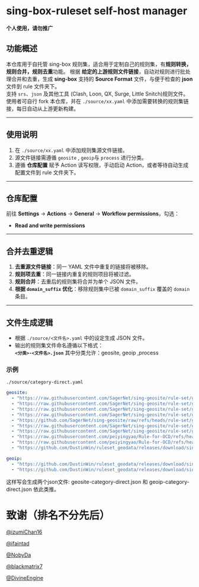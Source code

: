 # sing-box-ruleset self-host manager  
**个人使用，请勿推广**

## 功能概述  
本仓库用于自托管 sing-box 规则集，适合用于定制自己的规则集，有**规则转换，规则合并，规则去重**功能。
根据 **给定的上游规则文件链接**，自动对规则进行批处理合并和去重，生成 **sing-box** 支持的 **Source Format** 文件，与便于检查的 **json** 文件到 rule 文件夹下。  
支持 `srs`、`json` 及其他工具 (Clash, Loon, QX, Surge, Little Snitch)规则文件。  
使用者可自行 fork 本仓库，并在 `./source/xx.yaml` 中添加需要转换的规则集链接，每日自动从上游更新构建。  

---

## 使用说明  
1. 在 `./source/xx.yaml` 中添加规则集源文件链接。  
2. 源文件链接需遵循 `geosite` , `geoip`与 `process` 进行分类。
4. 遵循 **仓库配置** 赋予 Action 读写权限，手动启动 Action，或者等待自动生成配置文件到 rule 文件夹下。

---

## **仓库配置**  
前往 **Settings** -> **Actions** -> **General** -> **Workflow permissions**，勾选：  
- **Read and write permissions**  

---

## **合并去重逻辑**  
1. **去重源文件链接**：同一 YAML 文件中重复的链接将被移除。  
2. **规则项去重**：同一链接内重复的规则项目将被过滤。  
3. **规则合并**：去重后的规则集将合并为单个 JSON 文件。  
4. **根据 `domain_suffix` 优化**：移除规则集中已被 `domain_suffix` 覆盖的 `domain` 条目。  

---

## **文件生成逻辑**  
- 根据 `./source/<文件名>.yaml` 中的设定生成 JSON 文件。  
- 输出的规则集文件命名遵循以下格式：  
   **`<分类>-<文件名>.json`**
  其中分类允许：geosite, geoip ,process

### 示例  
`./source/category-direct.yaml`  
```yaml
geosite:
  - "https://raw.githubusercontent.com/SagerNet/sing-geosite/rule-set/geosite-category-media-cn.srs"
  - "https://raw.githubusercontent.com/SagerNet/sing-geosite/rule-set/geosite-tencent@cn.srs"
  - "https://raw.githubusercontent.com/SagerNet/sing-geosite/rule-set/geosite-google@cn.srs"
  - "https://raw.githubusercontent.com/SagerNet/sing-geosite/rule-set/geosite-apple@cn.srs"
  - "https://github.com/SagerNet/sing-geosite/raw/refs/heads/rule-set/geosite-microsoft@cn.srs"
  - "https://raw.githubusercontent.com/SagerNet/sing-geosite/rule-set/geosite-cn.srs"
  - "https://raw.githubusercontent.com/SagerNet/sing-geosite/rule-set/geosite-private.srs"
  - "https://raw.githubusercontent.com/peiyingyao/Rule-for-OCD/refs/heads/master/rule/Clash/SteamCN/SteamCN_OCD_Domain.yaml"
  - "https://raw.githubusercontent.com/peiyingyao/Rule-for-OCD/refs/heads/master/rule/Clash/Game/GameDownloadCN/GameDownloadCN_OCD_Domain.yaml"
  - "https://github.com/DustinWin/ruleset_geodata/releases/download/sing-box-ruleset/games-cn.srs"

geoip:
  - "https://github.com/DustinWin/ruleset_geodata/releases/download/sing-box-ruleset/cnip.srs"
  - "https://github.com/DustinWin/ruleset_geodata/releases/download/sing-box-ruleset/privateip.srs"
```

这样写会生成两个json文件: geosite-category-direct.json 和 geoip-category-direct.json 依此类推。


# 致谢（排名不分先后）

[@izumiChan16](https://github.com/izumiChan16)

[@ifaintad](https://github.com/ifaintad)

[@NobyDa](https://github.com/NobyDa)

[@blackmatrix7](https://github.com/blackmatrix7)

[@DivineEngine](https://github.com/DivineEngine)
